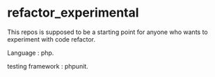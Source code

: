 # refactor_experimental
This repos is supposed to be a starting point for anyone who wants to experiment with code refactor.

Language : php.

testing framework : phpunit.
